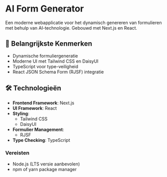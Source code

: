 # AI Form Generator

Een moderne webapplicatie voor het dynamisch genereren van formulieren met behulp van AI-technologie. Gebouwd met Next.js en React.

## 🚀 Belangrijkste Kenmerken

- Dynamische formuliergeneratie
- Moderne UI met Tailwind CSS en DaisyUI
- TypeScript voor type-veiligheid
- React JSON Schema Form (RJSF) integratie

## 🛠️ Technologieën

- **Frontend Framework**: Next.js
- **UI Framework**: React
- **Styling**:
	- Tailwind CSS
	- DaisyUI
- **Formulier Management**:
	- RJSF
- **Type Checking**: TypeScript

### Vereisten

- Node.js (LTS versie aanbevolen)
- npm of yarn package manager

